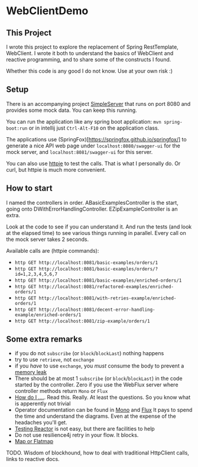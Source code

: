 # WebClientDemo

## This Project

I wrote this project to explore the replacement of Spring RestTemplate, WebClient. I wrote it both to understand the basics
of WebClient and reactive programming, and to share some of the constructs I found.

Whether this code is any good I do not know. Use at your own risk :) 

## Setup

There is an accompanying project [SimpleServer](https://github.com/lwiddershoven/simpleserver) that runs on port 8080
and provides some mock data. You can keep this running. 

You can run the application like any spring boot application: `mvn spring-boot:run` or in intellij just `Ctrl-Alt-F10` 
on the application class.

The applications use (SpringFox)[https://springfox.github.io/springfox/] to generate a nice API web page under `localhost:8080/swagger-ui`
for the mock server, and `localhost:8081/swagger-ui` for this server.

You can also use [httpie](https://httpie.org/) to test the calls. That is what I personally do. Or curl, but httpie is much more convenient.

## How to start

I named the controllers in order. ABasicExamplesController is the start, going onto DWithErrorHandlingController. 
EZipExampleController is an extra.

Look at the code to see if you can understand it. And run the tests (and look at the elapsed time) to see 
various things running in parallel. Every call on the mock server takes 2 seconds.

Available calls are (httpie commands):
- `http GET http://localhost:8081/basic-examples/orders/1`
- `http GET http://localhost:8081/basic-examples/orders/?id=1,2,3,4,5,6,7`
- `http GET http://localhost:8081/basic-examples/enriched-orders/1`
- `http GET http://localhost:8081/refactored-examples/enriched-orders/1`
- `http GET http://localhost:8081/with-retries-example/enriched-orders/1`
- `http GET http://localhost:8081/decent-error-handling-example/enriched-orders/1`
- `http GET http://localhost:8081/zip-example/orders/1`

## Some extra remarks

- if you do not `subscribe` (or `block`/`blockLast`) nothing happens
- try to use `retrieve`, not `exchange`
- if you *have* to use `exchange`, you *must* consume the body to prevent a [memory leak](https://docs.spring.io/spring-framework/docs/current/javadoc-api/org/springframework/web/reactive/function/client/WebClient.RequestHeadersSpec.html#exchange--)
- There should be at most 1 `subscribe` (or `block`/`blockLast`) in the code started by the controller. Zero if you use the WebFlux server where controller methods return `Mono` or `Flux`
- [How do I ....](https://projectreactor.io/docs/core/release/reference/#faq). Read this. Really. At least the questions. So you know what is apperently not trivial
- Operator documentation can be found in [Mono](https://projectreactor.io/docs/core/release/api/reactor/core/publisher/Mono.html) and [Flux](https://projectreactor.io/docs/core/release/api/reactor/core/publisher/Flux.html) 
  It pays to spend the time and understand the diagrams. Even at the expense of the headaches you'll get.
-  [Testing Reactor](https://projectreactor.io/docs/core/release/reference/#testing) is not easy, but there are facilities to help
- Do not use resilience4j retry in your flow. It blocks. 
- [Map or Flatmap](https://medium.com/@nikeshshetty/5-common-mistakes-of-webflux-novices-f8eda0cd6291#:~:text=Yes%20there%20is%20a%20difference,operations%20which%20are%20done%20synchronously.)


TODO. Wisdom of blockhound, how to deal with traditional HttpClient calls, links to reactive docs.